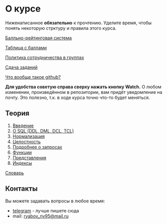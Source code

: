 # О курсе

Ниженаписанное **обязательно** к прочтению. Уделите время, чтобы понять некоторую стрктуру и правила этого курса.

[Балльно-рейтинговая система](./RatingSystem)

[Таблица с баллами](https://docs.google.com/spreadsheets/d/1SjxLtMBMPOKu_99-UAW8TZCgqKq0L3h-a3E6X7XhHSU/edit?usp=sharing)

[Политика сотрудничества в группах](./CollaborationPolicy)

[Сдача заданий](./DeliveryOfTasks)

[Что вообще такое github?](./DeliveryOfTasks/VCS.md)

**Для удобства советую справа сверху нажать кнопку Watch.** О любом изменении, произведённом в репозитории, вам придёт уведомление на почту. Это полезно, т.к. в ходе курса точно что-то будет меняться.

## Теория

1. [Введение](./Theory/1_DBMS)
2. [О SQL (DDL, DML, DCL, TCL)](./Theory/2_SQL#sql)
3. [Нормализация](./Theory/3_Normalization#нормальные-формы)
4. [Целостность](./Theory/8_Different/Integrity.md#целостность)
5. [Подробнее о запросах](./Theory/5_Queries#queries)
6. [Функции](./Theory/6_Functions#функции)
7. [Представления](./Theory/4_Views#views)
8. [Индексы](./Theory/8_Different/Index.md#индексы)

[Словарь](./Theory/9_Glossary#словарь)

## Контакты

Вы можете задавать вопросы в любое время:

- [telegram](https://t.me/ryabov_nv) - лучше пишете сюда
- mail: ryabov_nv95@mail.ru
